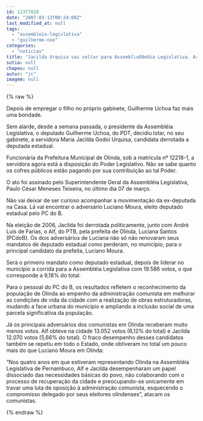 ```yaml
---
id: 12377028
date: "2007-03-13T00:24:00Z"
last_modified_at: null
tags:
  - "assembleia-legislativa"
  - "guilherme-noe"
categories:
  - "noticias"
title: "Jacilda Urquisa vai voltar para Assembl\u00e9ia Legislativa. Arrumou um cargo no gabinete de Guilherme Uchoa"
sutia: null
chapeu: null
autor: "jc"
imagem: null
---
```

{% raw %}
<p>Depois de empregar o filho no pr&oacute;prio gabinete, Guilherme Uchoa faz mais uma bondade.</p>
<p>Sem alarde, desde a semana passada, o presidente da Assembl&eacute;ia Legislativa, o deputado Guilherme Uchoa, do PDT, decidiu lotar, no seu gabinete, a servidora Maria Jacilda Godoi Urquisa, candidata derrotada a deputada estadual.</p>
<p>Funcion&aacute;ria da Prefeitura Municipal de Olinda, sob a matr&iacute;cula n&ordm; 12218-1, a servidora agora est&aacute; a disposi&ccedil;&atilde;o do Poder Legislativo. N&atilde;o se sabe quanto os cofres p&uacute;blicos est&atilde;o pagando por sua contribui&ccedil;&atilde;o ao tal Poder.</p>
<p>O ato foi assinado pelo Superintendente Geral da Assembl&eacute;ia Legislativa, Paulo C&eacute;sar Meneses Teixeira, no &uacute;ltimo dia 07 de mar&ccedil;o.</p>
<p>N&atilde;o vai deixar de ser curioso acompanhar a movimenta&ccedil;&atilde;o da ex-deputada na Casa. L&aacute; vai encontrar o advers&aacute;rio Luciano Moura, eleito deputado estadual pelo PC do B.</p>
<p>Na elei&ccedil;&atilde;o de 2006, Jacilda foi derrotada politicamente, junto com Andr&eacute; Luis de Farias, o Alf, do PTB, pela prefeita de Olinda, Luciana Santos (PCdoB). Os dois advers&aacute;rios de Luciana n&atilde;o s&oacute; n&atilde;o renovaram seus mandatos de deputado estadual como perderam, no munic&iacute;pio, para o principal candidato da prefeita, Luciano Moura.</p>
<p>Ser&aacute; o primeiro mandato como deputado estadual, depois de liderar no munic&iacute;pio a corrida para a Assembl&eacute;ia Legislativa com 19.586 votos, o que corresponde a 9,18% do total.</p>
<p>Para o pessoal do PC do B, os resultados refletem o reconhecimento da popula&ccedil;&atilde;o de Olinda ao empenho da administra&ccedil;&atilde;o comunista em melhorar as condi&ccedil;&otilde;es de vida da cidade com a realiza&ccedil;&atilde;o de obras estruturadoras, mudando a face urbana do munic&iacute;pio e ampliando a inclus&atilde;o social de uma parcela significativa da popula&ccedil;&atilde;o.</p>
<p>J&aacute; os principais advers&aacute;rios dos comunistas em Olinda receberam muito menos votos. Alf obteve na cidade 13.052 votos (6,12% do total) e Jacilda 12.070 votos (5,66% do total). O fraco desempenho desses candidatos tamb&eacute;m se repetiu em todo o Estado, onde obtiveram no total um pouco mais do que Luciano Moura em Olinda:</p>
<p>&ldquo;Nos quatro anos em que estiveram representando Olinda na Assembl&eacute;ia Legislativa de Pernambuco, Alf e Jacilda desempenharam um papel dissociado das necessidades b&aacute;sicas do povo, n&atilde;o colaborando com o processo de recupera&ccedil;&atilde;o da cidade e preocupando-se unicamente em travar uma luta de oposi&ccedil;&atilde;o &agrave; administra&ccedil;&atilde;o comunista, esquecendo o compromisso delegado por seus eleitores olindenses&rdquo;, atacam os comunistas.</p>
{% endraw %}